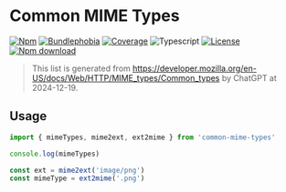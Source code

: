 # Common MIME Types

[![Npm](https://badgen.net/npm/v/common-mime-types)](https://www.npmjs.com/package/common-mime-types)
[![Bundlephobia](https://badgen.net/bundlephobia/minzip/common-mime-types)](https://bundlephobia.com/result?p=common-mime-types)
[![Coverage](https://img.shields.io/codecov/c/github/lbb00/common-mime-types.svg)](https://codecov.io/gh/lbb00/common-mime-types)
![Typescript](https://img.shields.io/badge/TS-Typescript-blue)
[![License](https://img.shields.io/github/license/lbb00/common-mime-types.svg)](https://github.com/lbb00/common-mime-types/blob/master/LICENSE)
[![Npm download](https://img.shields.io/npm/dw/common-mime-types.svg)](https://www.npmjs.com/package/common-mime-types)

> This list is generated from https://developer.mozilla.org/en-US/docs/Web/HTTP/MIME_types/Common_types by ChatGPT at 2024-12-19.

## Usage

```ts
import { mimeTypes, mime2ext, ext2mime } from 'common-mime-types'

console.log(mimeTypes)

const ext = mime2ext('image/png')
const mimeType = ext2mime('.png')
```
